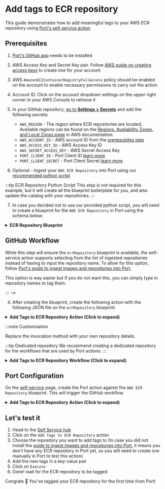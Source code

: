 # Add tags to ECR repository

This guide demonstrates how to add meaningful tags to your AWS ECR repository using [Port's self-service action](/create-self-service-experiences/)

## Prerequisites
1. [Port's GitHub app](https://github.com/apps/getport-io) needs to be installed
2. AWS Access Key and Secret Key pair. Follow [AWS guide on creating access keys](https://docs.aws.amazon.com/IAM/latest/UserGuide/id_credentials_access-keys.html#Using_CreateAccessKey) to create one for your account
3. AWS `AmazonEC2ContainerRegistryFullAccess` policy should be enabled on the account to enable necessary permissions to carry out the action
4. Account ID. Click on the account dropdown settings on the upper right corner in your AWS Console to retrieve it
5. In your GitHub repository, [go to **Settings > Secrets**](https://docs.github.com/en/actions/security-guides/using-secrets-in-github-actions#creating-secrets-for-a-repository) and add the following secrets:

    - `AWS_REGION` - The region where ECR repositories are located. Available regions can be found on the [Regions, Availability Zones, and Local Zones page](https://docs.aws.amazon.com/AmazonRDS/latest/UserGuide/Concepts.RegionsAndAvailabilityZones.html#Concepts.RegionsAndAvailabilityZones.Regions) in AWS documentation.
    - `AWS_ACCOUNT_ID` - AWS account ID from the [prerequisites step](#prerequisites)
    - `AWS_ACCESS_KEY_ID` - AWS Access Key ID
    - `AWS_SECRET_ACCESS_KEY` - AWS Secret Access Key
    - `PORT_CLIENT_ID` - Port Client ID [learn more](https://docs.getport.io/build-your-software-catalog/sync-data-to-catalog/api/#get-api-token)
    - `PORT_CLIENT_SECRET` - Port Client Secret [learn more](https://docs.getport.io/build-your-software-catalog/sync-data-to-catalog/api/#get-api-token)

6. Optional - Ingest your `AWS ECR Repository` into Port using our [recommended python script](https://github.com/port-labs/example-ecr-images)

:::tip ECR Repository Python Script
This step is not required for this example, but it will create all the blueprint boilerplate for you, and also update the catalog with your repositories.
:::

7. In case you decided not to use our provided python script, you will need to create a blueprint for the `AWS ECR Repository` in Port using the schema below:

<details>
<summary><b>ECR Repository Blueprint</b></summary>

```json showLineNumbers
{
  "identifier": "ecrRepository",
  "description": "This blueprint represents an ECR Repository",
  "title": "ECR Repository",
  "icon": "AWS",
  "schema": {
    "properties": {
      "registryId": {
        "type": "string",
        "title": "Registry ID",
        "description": "The ID of the registry"
      },
      "arn": {
        "type": "string",
        "title": "Repository ARN",
        "description": "The ARN of the repository"
      },
      "uri": {
        "type": "string",
        "title": "Repository URI",
        "description": "The URI of the repository"
      },
      "createdAt": {
        "type": "string",
        "title": "Created At",
        "description": "Date and time the repository was created",
        "format": "date-time"
      },
      "imageTagMutability": {
        "type": "string",
        "title": "Image Tag Mutability",
        "description": "The image tag mutability setting for the repository",
        "enum": ["MUTABLE", "IMMUTABLE"],
        "enumColors": {
          "MUTABLE": "green",
          "IMMUTABLE": "darkGray"
        }
      },
      "configurationScanOnPush": {
        "type": "boolean",
        "title": "Configuration Scan on Push",
        "description": "Image scanning configuration when pushing images to this repository"
      },
      "encryptionType": {
        "type": "string",
        "title": "Encryption Type",
        "description": "The encryption type of the repository",
        "enum": ["AES256", "KMS"],
        "enumColors": {
          "AES256": "green",
          "KMS": "blue"
        }
      },
      "kmsKey": {
        "type": "string",
        "title": "KMS Key",
        "description": "The KMS key used for encryption"
      }
    },
    "required": []
  },
  "mirrorProperties": {},
  "calculationProperties": {},
  "aggregationProperties": {},
  "relations": {}
}
```

</details>

## GitHub Workflow

While this step will ensure the `ecrRepository` blueprint is available, the self-service action supports selecting from the list of ingested repositories instead of having to input the repository name. To allow for this option, follow [Port's guide to ingest images and repositories into Port](https://github.com/port-labs/example-ecr-images).

This option is way easier but if you do not want this, you can simply type in repository names to tag them.

::: -->

4. After creating the blueprint, create the following action with the following JSON file on the `ecrRepository` blueprint:

<details>
<summary><b>Add Tags to ECR Repository Action (Click to expand)</b></summary>

```json showLineNumbers
{
  "identifier": "add_tags_to_ecr_repository",
  "title": "Add Tags to ECR Repository",
  "icon": "AWS",
  "userInputs": {
    "properties": {
      "repository": {
        "icon": "DefaultProperty",
        "title": "Repository",
        "type": "string",
        "blueprint": "ecrRepository",
        "description": "Use if respository has been ingested into Port. If both Repository and Repository Name are specified, Repository takes precedence.",
        "format": "entity"
      },
      "tags": {
        "icon": "DefaultProperty",
        "title": "Tags",
        "type": "object",
        "description": "Tags should be in key-value pairs like so: {\"key\": \"value\"}"
      }
    },
    "required": [
      "tags",
      "repository"
    ],
    "order": [
      "tags",
      "repository"
    ]
  },
  "invocationMethod": {
    "type": "GITHUB",
    "org": "<Enter GitHub organization>",
    "repo": "<Enter GitHub repository>",
    "workflow": "add-tags-to-ecr-repository.yml",
    "omitUserInputs": false,
    "omitPayload": false,
    "reportWorkflowStatus": true
  },
  "trigger": "CREATE",
  "description": "Add tags to a repository on AWS ECR",
  "requiredApproval": false
}
```

</details>

:::note Customisation

Replace the invocation method with your own repository details.

:::tip Dedicated repository
We recommend creating a dedicated repository for the workflows that are used by Port actions.
:::

<details>
<summary><b>Add Tags to ECR Repository Workflow (Click to expand)</b></summary>

```yaml showLineNumbers
name: Add tags to ECR repository
on:
  workflow_dispatch:
    inputs:
      repository:
        type: string
        required: true
      tags:
        type: string
        required: true
        description: 'Tags should be in key-value pairs like so: {"key": "value"}'
      port_payload:
        required: true
        description:
          Port's payload, including details for who triggered the action and
          general context (blueprint, run id, etc...)
        type: string
    secrets:
      AWS_REGION:
        required: true
      AWS_ACCOUNT_ID:
        required: true
      AWS_ACCESS_KEY_ID:
        required: true
      AWS_SECRET_ACCESS_KEY:
        required: true
      PORT_CLIENT_ID:
        required: true
      PORT_CLIENT_SECRET:
        required: true
jobs:
  create-entity-in-port-and-update-run:
    runs-on: ubuntu-latest
    steps:
      - name: Create a log message
        uses: port-labs/port-github-action@v1
        with:
          clientId: ${{ secrets.PORT_CLIENT_ID }}
          clientSecret: ${{ secrets.PORT_CLIENT_SECRET }}
          baseUrl: https://api.getport.io
          operation: PATCH_RUN
          runId: ${{fromJson(inputs.port_payload).context.runId}}
          logMessage: Starting request to add tags to ECR repository

      - name: Configure AWS Credentials
        uses: aws-actions/configure-aws-credentials@v1
        if: always()
        with:
          aws-access-key-id: ${{ secrets.AWS_ACCESS_KEY_ID }}
          aws-secret-access-key: ${{ secrets.AWS_SECRET_ACCESS_KEY }}
          aws-region: ${{ secrets.AWS_REGION }}

      - name: Install jq
        run: sudo apt-get install jq

      - name: Add Tags to ECR repository
        env:
          TAGS_JSON: ${{ inputs.tags }}
        run: |
          # Extract key-value pairs from the JSON object
          # {
          #   "env": "test",
          #   "team": "beta"
          # }

          TAGS=$(echo "${TAGS_JSON}" | jq -r '. | to_entries[] | "Key=\(.key),Value=\(.value)"' | tr '\n' ' ')

          aws ecr tag-resource \
          --resource-arn arn:aws:ecr:${{ secrets.AWS_REGION }}:${{ secrets.AWS_ACCOUNT_ID }}:repository/${{ inputs.repository }} \
          --tags ${TAGS}

      - name: Create a log message
        uses: port-labs/port-github-action@v1
        with:
          clientId: ${{ secrets.PORT_CLIENT_ID }}
          clientSecret: ${{ secrets.PORT_CLIENT_SECRET }}
          baseUrl: https://api.getport.io
          operation: PATCH_RUN
          runId: ${{ fromJson(inputs.port_payload).context.runId }}
          logMessage: Finished adding tags to ECR repository
```
</details>

## Port Configuration
On the [self-service](https://app.getport.io/self-serve) page, create the Port action against the `AWS ECR Repository` blueprint. This will trigger the GitHub workflow.

<details>
<summary><b>Add Tags to ECR Repository Action (Click to expand)</b></summary>

:::tip Modification Required
Make sure to replace `<GITHUB_ORG>` and `<GITHUB_REPO>` with your GitHub organization and repository names respectively.
:::

```json showLineNumbers
{
  "identifier": "add_tags_to_ecr_repository",
  "title": "Add Tags to ECR Repository",
  "icon": "AWS",
  "userInputs": {
    "properties": {
      "repository": {
        "title": "Repository",
        "type": "string",
        "blueprint": "ecrRepository",
        "description": "Selects one of the respository that has been ingested into Port",
        "format": "entity"
      },
      "tags": {
        "title": "Tags",
        "type": "object",
        "description": "Tags should be in key-value pairs like so: {\"key\": \"value\"}"
      }
    },
    "required": [
      "tags",
      "repository"
    ],
    "order": [
      "tags",
      "repository"
    ]
  },
  "invocationMethod": {
    "type": "GITHUB",
    "org": "<GITHUB_ORG>",
    "repo": "<GITHUB_REPO>",
    "workflow": "add-tags-to-ecr-repository.yml",
    "omitUserInputs": false,
    "omitPayload": false,
    "reportWorkflowStatus": true
  },
  "trigger": "DAY-2",
  "description": "Add tags to a repository on AWS ECR",
  "requiredApproval": false
}
```
</details>

## Let's test it

1. Head to the [Self Service hub](https://app.getport.io/self-serve)
2. Click on the `Add Tags to ECR Repository` action
3. Choose the repository you want to add tags to  (In case you did not install the [guide to ingest images and repositories into Port](https://github.com/port-labs/example-ecr-images), it means you don't have any ECR repository in Port yet, so you will need to create one manually in Port to test this action)
4. Add the new tags in a key-value pair
5. Click on `Execute`
6. Done! wait for the ECR repository to be tagged

Congrats 🎉 You've tagged your ECR repository for the first time from Port!
